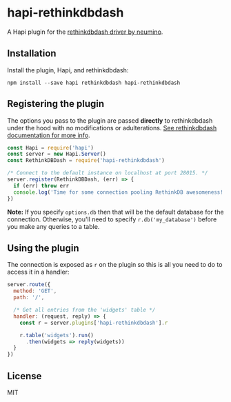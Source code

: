 # hapi-rethinkdbdash

A Hapi plugin for the [rethinkdbdash driver by neumino](https://github.com/neumino/rethinkdbdash).

## Installation

Install the plugin, Hapi, and rethinkdbdash:

```
npm install --save hapi rethinkdbdash hapi-rethinkdbdash
```

## Registering the plugin

The options you pass to the plugin are passed **directly** to rethinkdbdash under the hood with no modifications or adulterations. [See rethinkdbdash documentation for more info](https://github.com/neumino/rethinkdbdash).

```javascript
const Hapi = require('hapi')
const server = new Hapi.Server()
const RethinkDBDash = require('hapi-rethinkdbdash')

/* Connect to the default instance on localhost at port 28015. */
server.register(RethinkDBDash, (err) => {
  if (err) throw err
  console.log('Time for some connection pooling RethinkDB awesomeness!')
})
```

**Note:** If you specify `options.db` then that will be the default database for the connection. Otherwise, you'll need to specify `r.db('my_database')` before you make any queries to a table.

## Using the plugin

The connection is exposed as `r` on the plugin so this is all you need to do to access it in a handler:

```javascript
server.route({
  method: 'GET',
  path: '/',

  /* Get all entries from the 'widgets' table */
  handler: (request, reply) => {
    const r = server.plugins['hapi-rethinkdbdash'].r

    r.table('widgets').run()
      .then(widgets => reply(widgets))
  }
})
```

## License

MIT
